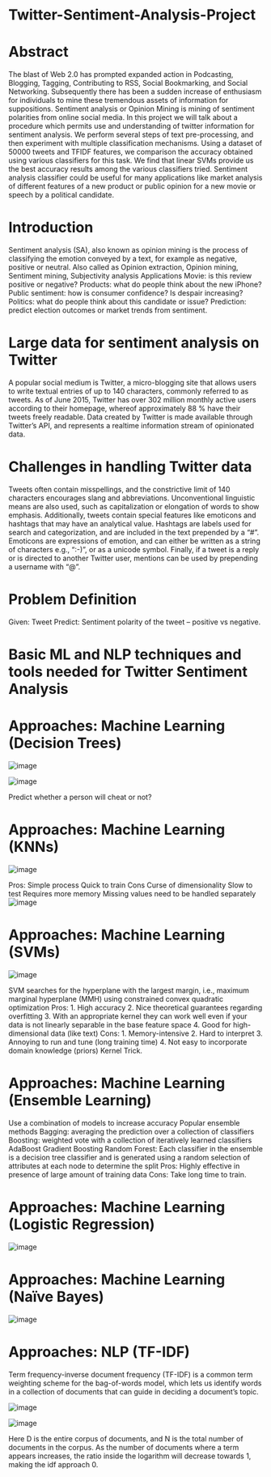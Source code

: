 # Twitter-Sentiment-Analysis-Project

# Abstract
The blast of Web 2.0 has prompted expanded action in Podcasting, Blogging, Tagging, Contributing to RSS, Social Bookmarking, and Social Networking. 
Subsequently there has been a sudden increase of enthusiasm for individuals to mine these tremendous assets of information for suppositions. Sentiment analysis or Opinion Mining is mining of sentiment polarities from online social media. 
In this project we will talk about a procedure which permits use and understanding of twitter information for sentiment analysis. 
We perform several steps of text pre-processing, and then experiment with multiple classification mechanisms. 
Using a dataset of 50000 tweets and TFIDF features, we comparison the accuracy obtained using various classifiers for this task. 
We find that linear SVMs provide us the best accuracy results among the various classifiers tried. 
Sentiment analysis classifier could be useful for many applications like market analysis of different features of a new product or public opinion for a new movie or speech by a political candidate.

# Introduction

Sentiment analysis (SA), also known as opinion mining is the process of classifying the emotion conveyed by a text, for example as negative, positive or neutral.
Also called as Opinion extraction, Opinion mining, Sentiment mining, Subjectivity analysis
Applications
Movie:  is this review positive or negative?
Products: what do people think about the new iPhone?
Public sentiment: how is consumer confidence? Is despair increasing?
Politics: what do people think about this candidate or issue?
Prediction: predict election outcomes or market trends from sentiment.

# Large data for sentiment analysis on Twitter

A popular social medium is Twitter, a micro-blogging site that allows users to write textual entries of up to 140 characters, commonly referred to as tweets.
As of June 2015, Twitter has over 302 million monthly active users according to their homepage, whereof approximately 88 % have their tweets freely readable. 
Data created by Twitter is made available through Twitter’s API, and represents a realtime information stream of opinionated data.

# Challenges in handling Twitter data

Tweets often contain misspellings, and the constrictive limit of 140 characters encourages slang and abbreviations. 
Unconventional linguistic means are also used, such as capitalization or elongation of words to show emphasis. 
Additionally, tweets contain special features like emoticons and hashtags that may have an analytical value. 
Hashtags are labels used for search and categorization, and are included in the text prepended by a “#”. 
Emoticons are expressions of emotion, and can either be written as a string of characters e.g., “:-)”, or as a unicode symbol. 
Finally, if a tweet is a reply or is directed to another Twitter user, mentions can be used by prepending a username with “@”.


# Problem Definition

Given: Tweet
Predict: Sentiment polarity of the tweet – positive vs negative.

# Basic ML and NLP techniques and tools needed for Twitter Sentiment Analysis

# Approaches: Machine Learning (Decision Trees)

![image](https://user-images.githubusercontent.com/67232573/111080341-0f7b7c80-8524-11eb-98f1-0ab48442a434.png)


![image](https://user-images.githubusercontent.com/67232573/111080364-2b7f1e00-8524-11eb-8b18-af0f03005ce5.png)


Predict whether a person will cheat or not?


# Approaches: Machine Learning (KNNs)

![image](https://user-images.githubusercontent.com/67232573/111080404-51a4be00-8524-11eb-9ece-446e6081ea4e.png)


Pros:
Simple process
Quick to train
Cons
Curse of dimensionality 
Slow to test
Requires more memory
Missing values need to be handled separately
![image](https://user-images.githubusercontent.com/67232573/111080421-6aad6f00-8524-11eb-946d-c855d2831e31.png)


# Approaches: Machine Learning (SVMs)

![image](https://user-images.githubusercontent.com/67232573/111080445-86b11080-8524-11eb-9574-32247c1144d1.png)


SVM searches for the hyperplane with the largest margin, i.e., maximum marginal hyperplane (MMH) using constrained convex quadratic optimization
Pros: 1. High accuracy 2. Nice theoretical guarantees regarding overfitting 3. With an appropriate kernel they can work well even if your data is not linearly separable in the base feature space 4. Good for high-dimensional data (like text)
Cons: 1. Memory-intensive 2. Hard to interpret 3. Annoying to run and tune (long training time) 4. Not easy to incorporate domain knowledge (priors)
Kernel Trick.

# Approaches: Machine Learning (Ensemble Learning)

Use a combination of models to increase accuracy
Popular ensemble methods
Bagging: averaging the prediction over a collection of classifiers
Boosting: weighted vote with a collection of iteratively learned classifiers
AdaBoost
Gradient Boosting
Random Forest: Each classifier in the ensemble is a decision tree classifier and is generated using a random selection of attributes at each node to determine the split
Pros: Highly effective in presence of large amount of training data
Cons: Take long time to train.

# Approaches: Machine Learning (Logistic Regression)

![image](https://user-images.githubusercontent.com/67232573/111080613-44d49a00-8525-11eb-8275-c1fdd8bcac09.png)


# Approaches: Machine Learning (Naïve Bayes)

![image](https://user-images.githubusercontent.com/67232573/111080651-72214800-8525-11eb-8588-f68da73686dd.png)

# Approaches: NLP (TF-IDF)

Term frequency-inverse document frequency (TF-IDF) is a common term weighting scheme for the bag-of-words model, which lets us identify words in a collection of documents that can guide in deciding a document’s topic. 

![image](https://user-images.githubusercontent.com/67232573/111080681-9e3cc900-8525-11eb-89cb-2a978d2c0831.png)


![image](https://user-images.githubusercontent.com/67232573/111080687-a6950400-8525-11eb-8280-ee9042370538.png)

Here D is the entire corpus of documents, and N is the total number of documents in the corpus. As the number of documents where a term appears increases, the ratio inside the logarithm will decrease towards 1, making the idf approach 0.




